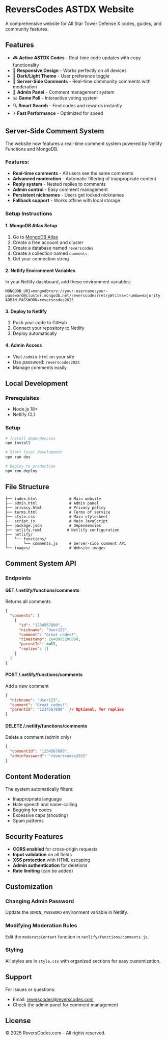 # ReversCodes ASTDX Website

A comprehensive website for All Star Tower Defense X codes, guides, and community features.

## Features

- 🎮 **Active ASTDX Codes** - Real-time code updates with copy functionality
- 📱 **Responsive Design** - Works perfectly on all devices
- 🌙 **Dark/Light Theme** - User preference toggle
- 💬 **Server-Side Comments** - Real-time community comments with moderation
- 🔧 **Admin Panel** - Comment management system
- 📊 **Game Poll** - Interactive voting system
- 🔍 **Smart Search** - Find codes and rewards instantly
- ⚡ **Fast Performance** - Optimized for speed

## Server-Side Comment System

The website now features a real-time comment system powered by Netlify Functions and MongoDB.

### Features:
- **Real-time comments** - All users see the same comments
- **Advanced moderation** - Automatic filtering of inappropriate content
- **Reply system** - Nested replies to comments
- **Admin control** - Easy comment management
- **Persistent nicknames** - Users get locked nicknames
- **Fallback support** - Works offline with local storage

### Setup Instructions

#### 1. MongoDB Atlas Setup
1. Go to [MongoDB Atlas](https://www.mongodb.com/atlas)
2. Create a free account and cluster
3. Create a database named `reverscodes`
4. Create a collection named `comments`
5. Get your connection string

#### 2. Netlify Environment Variables
In your Netlify dashboard, add these environment variables:
```
MONGODB_URI=mongodb+srv://your-username:your-password@cluster.mongodb.net/reverscodes?retryWrites=true&w=majority
ADMIN_PASSWORD=reverscodes2025
```

#### 3. Deploy to Netlify
1. Push your code to GitHub
2. Connect your repository to Netlify
3. Deploy automatically

#### 4. Admin Access
- Visit `/admin.html` on your site
- Use password: `reverscodes2025`
- Manage comments easily

## Local Development

### Prerequisites
- Node.js 18+
- Netlify CLI

### Setup
```bash
# Install dependencies
npm install

# Start local development
npm run dev

# Deploy to production
npm run deploy
```

## File Structure

```
├── index.html              # Main website
├── admin.html              # Admin panel
├── privacy.html            # Privacy policy
├── terms.html              # Terms of service
├── style.css               # Main stylesheet
├── script.js               # Main JavaScript
├── package.json            # Dependencies
├── netlify.toml           # Netlify configuration
├── netlify/
│   └── functions/
│       └── comments.js     # Server-side comment API
└── images/                 # Website images
```

## Comment System API

### Endpoints

#### GET /.netlify/functions/comments
Returns all comments
```json
{
  "comments": [
    {
      "id": "1234567890",
      "nickname": "User123",
      "comment": "Great codes!",
      "timestamp": 1640995200000,
      "parentId": null,
      "replies": []
    }
  ]
}
```

#### POST /.netlify/functions/comments
Add a new comment
```json
{
  "nickname": "User123",
  "comment": "Great codes!",
  "parentId": "1234567890"  // Optional, for replies
}
```

#### DELETE /.netlify/functions/comments
Delete a comment (admin only)
```json
{
  "commentId": "1234567890",
  "adminPassword": "reverscodes2025"
}
```

## Content Moderation

The system automatically filters:
- Inappropriate language
- Hate speech and name-calling
- Begging for codes
- Excessive caps (shouting)
- Spam patterns

## Security Features

- **CORS enabled** for cross-origin requests
- **Input validation** on all fields
- **XSS protection** with HTML escaping
- **Admin authentication** for deletions
- **Rate limiting** (can be added)

## Customization

### Changing Admin Password
Update the `ADMIN_PASSWORD` environment variable in Netlify.

### Modifying Moderation Rules
Edit the `moderateContent` function in `netlify/functions/comments.js`.

### Styling
All styles are in `style.css` with organized sections for easy customization.

## Support

For issues or questions:
- Email: reverscodes@reverscodes.com
- Check the admin panel for comment management

## License

© 2025 ReversCodes.com – All rights reserved. 